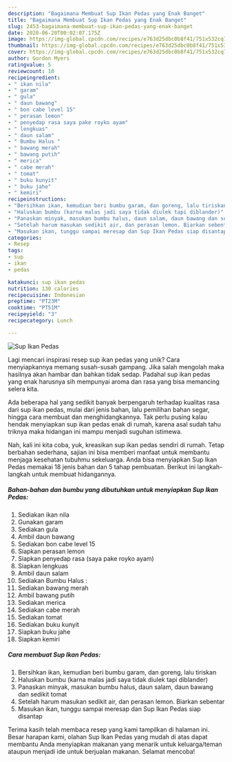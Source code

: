 ```yaml
---
description: "Bagaimana Membuat Sup Ikan Pedas yang Enak Banget"
title: "Bagaimana Membuat Sup Ikan Pedas yang Enak Banget"
slug: 2453-bagaimana-membuat-sup-ikan-pedas-yang-enak-banget
date: 2020-06-20T00:02:07.175Z
image: https://img-global.cpcdn.com/recipes/e763d25dbc0b8f41/751x532cq70/sup-ikan-pedas-foto-resep-utama.jpg
thumbnail: https://img-global.cpcdn.com/recipes/e763d25dbc0b8f41/751x532cq70/sup-ikan-pedas-foto-resep-utama.jpg
cover: https://img-global.cpcdn.com/recipes/e763d25dbc0b8f41/751x532cq70/sup-ikan-pedas-foto-resep-utama.jpg
author: Gordon Myers
ratingvalue: 5
reviewcount: 10
recipeingredient:
- " ikan nila"
- " garam"
- " gula"
- " daun bawang"
- " bon cabe level 15"
- " perasan lemon"
- " penyedap rasa saya pake royko ayam"
- " lengkuas"
- " daun salam"
- " Bumbu Halus "
- " bawang merah"
- " bawang putih"
- " merica"
- " cabe merah"
- " tomat"
- " buku kunyit"
- " buku jahe"
- " kemiri"
recipeinstructions:
- "Bersihkan ikan, kemudian beri bumbu garam, dan goreng, lalu tiriskan"
- "Haluskan bumbu (karna malas jadi saya tidak diulek tapi diblander)"
- "Panaskan minyak, masukan bumbu halus, daun salam, daun bawang dan sedikit tomat"
- "Setelah harum masukan sedikit air, dan perasan lemon. Biarkan sebentar"
- "Masukan ikan, tunggu sampai meresap dan Sup Ikan Pedas siap disantap"
categories:
- Resep
tags:
- sup
- ikan
- pedas

katakunci: sup ikan pedas 
nutrition: 130 calories
recipecuisine: Indonesian
preptime: "PT23M"
cooktime: "PT51M"
recipeyield: "3"
recipecategory: Lunch

---
```



![Sup Ikan Pedas](https://img-global.cpcdn.com/recipes/e763d25dbc0b8f41/751x532cq70/sup-ikan-pedas-foto-resep-utama.jpg)

Lagi mencari inspirasi resep sup ikan pedas yang unik? Cara menyiapkannya memang susah-susah gampang. Jika salah mengolah maka hasilnya akan hambar dan bahkan tidak sedap. Padahal sup ikan pedas yang enak harusnya sih mempunyai aroma dan rasa yang bisa memancing selera kita.

Ada beberapa hal yang sedikit banyak berpengaruh terhadap kualitas rasa dari sup ikan pedas, mulai dari jenis bahan, lalu pemilihan bahan segar, hingga cara membuat dan menghidangkannya. Tak perlu pusing kalau hendak menyiapkan sup ikan pedas enak di rumah, karena asal sudah tahu triknya maka hidangan ini mampu menjadi suguhan istimewa.




Nah, kali ini kita coba, yuk, kreasikan sup ikan pedas sendiri di rumah. Tetap berbahan sederhana, sajian ini bisa memberi manfaat untuk membantu menjaga kesehatan tubuhmu sekeluarga. Anda bisa menyiapkan Sup Ikan Pedas memakai 18 jenis bahan dan 5 tahap pembuatan. Berikut ini langkah-langkah untuk membuat hidangannya.

<!--inarticleads1-->

##### Bahan-bahan dan bumbu yang dibutuhkan untuk menyiapkan Sup Ikan Pedas:

1. Sediakan  ikan nila
1. Gunakan  garam
1. Sediakan  gula
1. Ambil  daun bawang
1. Sediakan  bon cabe level 15
1. Siapkan  perasan lemon
1. Siapkan  penyedap rasa (saya pake royko ayam)
1. Siapkan  lengkuas
1. Ambil  daun salam
1. Sediakan  Bumbu Halus :
1. Sediakan  bawang merah
1. Ambil  bawang putih
1. Sediakan  merica
1. Sediakan  cabe merah
1. Sediakan  tomat
1. Sediakan  buku kunyit
1. Siapkan  buku jahe
1. Siapkan  kemiri




<!--inarticleads2-->

##### Cara membuat Sup Ikan Pedas:

1. Bersihkan ikan, kemudian beri bumbu garam, dan goreng, lalu tiriskan
1. Haluskan bumbu (karna malas jadi saya tidak diulek tapi diblander)
1. Panaskan minyak, masukan bumbu halus, daun salam, daun bawang dan sedikit tomat
1. Setelah harum masukan sedikit air, dan perasan lemon. Biarkan sebentar
1. Masukan ikan, tunggu sampai meresap dan Sup Ikan Pedas siap disantap




Terima kasih telah membaca resep yang kami tampilkan di halaman ini. Besar harapan kami, olahan Sup Ikan Pedas yang mudah di atas dapat membantu Anda menyiapkan makanan yang menarik untuk keluarga/teman ataupun menjadi ide untuk berjualan makanan. Selamat mencoba!
